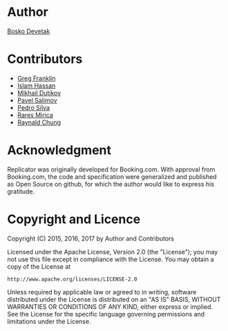# Author
[Bosko Devetak](https://github.com/bdevetak)

# Contributors
* [Greg Franklin](https://github.com/gregf1)
* [Islam Hassan](https://github.com/ishassan)
* [Mikhail Dutikov](https://github.com/mikhaildutikov)
* [Pavel Salimov](https://github.com/chcat)
* [Pedro Silva](https://github.com/pedros)
* [Rares Mirica](https://github.com/mrares)
* [Raynald Chung](https://github.com/raynald)

# Acknowledgment
Replicator was originally developed for Booking.com. With approval from Booking.com, the code and specification were generalized and published as Open Source on github, for which the author would like to express his gratitude.

# Copyright and Licence
Copyright (C) 2015, 2016, 2017 by Author and Contributors

Licensed under the Apache License, Version 2.0 (the "License");
you may not use this file except in compliance with the License.
You may obtain a copy of the License at

    http://www.apache.org/licenses/LICENSE-2.0

Unless required by applicable law or agreed to in writing, software
distributed under the License is distributed on an "AS IS" BASIS,
WITHOUT WARRANTIES OR CONDITIONS OF ANY KIND, either express or implied.
See the License for the specific language governing permissions and
limitations under the License.
